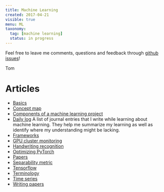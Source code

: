 ```yaml
---
title: Machine Learning
created: 2017-04-21
visible: true
menu: ML
taxonomy:
  tag: [machine learning]
  status: in progress
---
```


Feel free to leave me comments, questions and feedback through [github issues](https://github.com/tomzx/blog.tomrochette.com-content/issues)!

Tom

# Articles
* [Basics](basics/article.md)
* [Concept map](https://github.com/tomzx/machine-learning-concept-map)
* [Components of a machine learning project](components-of-a-ml-project/article.md)
* [Daily log](daily-log/article.md) A list of journal entries that I write while learning about machine learning. They help me summarize my learning as well as identify where my understanding might be lacking.
* [Frameworks](frameworks/article.md)
* [GPU cluster monitoring](gpu-cluster-monitoring/article.md)
* [Handwriting recognition](handwriting-recognition/article.md)
* [Optimizing PyTorch](optimizing-pytorch/article.md)
* [Papers](papers/article.md)
* [Separability metric](separability-metric/article.md)
* [Tensorflow](tensorflow/article.md)
* [Terminology](terminology/article.md)
* [Time series](time-series/article.md)
* [Writing papers](writing-papers/article.md)
